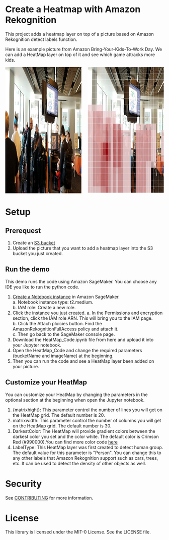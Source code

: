 # Create a Heatmap with Amazon Rekognition
This project adds a heatmap layer on top of a picture based on Amazon Rekognition detect labels function.

Here is an example picture from Amazon Bring-Your-Kids-To-Work Day. We can add a HeatMap layer on top of it and see which game attracks more kids.

<img src="https://github.com/aws-samples/amazon-rekognition-heatmap/blob/main/Kids_day.jpeg" aligh="left" width=48% height="400" />        <img src="https://github.com/aws-samples/amazon-rekognition-heatmap/blob/main/Kid_Day_Result.png" align="right" width=48% height="400"/>


# Setup
## Prerequest
1. Create an [S3 bucket](https://docs.aws.amazon.com/AmazonS3/latest/user-guide/create-bucket.html)
2. Upload the picture that you want to add a heatmap layer into the S3 bucket you just created. 

## Run the demo
This demo runs the code using Amazon SageMaker. You can choose any IDE you like to run the python code. 
1. [Create a Notebook instance](https://docs.aws.amazon.com/sagemaker/latest/dg/howitworks-create-ws.html) in Amazon SageMaker.   
  a. Notebook instance type: t2.medium.    
  b. IAM role: Create a new role.    
2. Click the instance you just created. 
  a. In the Permissions and encryption section, click the IAM role ARN. This will bring you to the IAM page.    
  b. Click the Attach ploicies button. Find the AmazonRekognitionFullAccess policy and attach it.    
  c. Then go back to the SageMaker console page.     
3. Download the HeatMap_Code.ipynb file from here and upload it into your Jupyter notebook.
4. Open the HeatMap_Code and change the required parameters (bucketName and imageName) at the beginning.  
5. Then you can run the code and see a HeatMap layer been added on your picture.  

## Customize your HeatMap
You can customize your HeatMap by changing the parameters in the optional section at the beginning when open the Jupyter notebook.
1. {matrixhight}: This parameter control the number of lines you will get on the HeatMap grid. The default number is 20.
2. matrixwidth: This parameter control the number of columns you will get on the HeatMap grid. The default number is 30.
3. DarkestColor: The HeatMap will provide gradient colors between the darkest color you set and the color white. The default color is Crimson Red (#990000).You can find more color code [here](https://htmlcolorcodes.com/)
4. LabelType: This HeatMap layer was first created to detect human group. The default value for this parameter is "Person". You can change this to any other labels that Amazon Rekognition support such as cars, trees, etc. It can be used to detect the density of other objects as well.


# Security

See [CONTRIBUTING](CONTRIBUTING.md#security-issue-notifications) for more information.

# License

This library is licensed under the MIT-0 License. See the LICENSE file.

